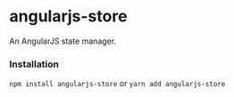 # angularjs-store
An AngularJS state manager.

### Installation

`npm install angularjs-store` or `yarn add angularjs-store`
